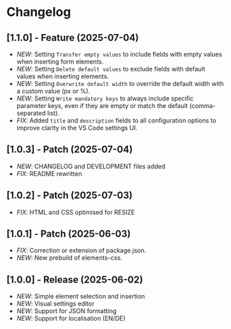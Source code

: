 # Changelog

## [1.1.0] - Feature (2025-07-04)

- _NEW_: Setting `Transfer empty values` to include fields with empty values when inserting form elements.
- _NEW_: Setting `Delete default values` to exclude fields with default values when inserting elements.
- _NEW_: Setting `Overwrite default width` to override the default width with a custom value (px or %).
- _NEW_: Setting `Write mandatory keys` to always include specific parameter keys, even if they are empty or match the default (comma-separated list).
- _FIX_: Added `title` and `description` fields to all configuration options to improve clarity in the VS Code settings UI.

## [1.0.3] - Patch (2025-07-04)

- _NEW_: CHANGELOG and DEVELOPMENT files added
- _FIX_: README rewritten

## [1.0.2] - Patch (2025-07-03)

- _FIX_: HTML and CSS optimised for RESIZE

## [1.0.1] - Patch (2025-06-03)

- _FIX_: Correction or extension of package.json.
- _NEW_: New prebuild of elements-css.

## [1.0.0] - Release (2025-06-02)

- _NEW_: Simple element selection and insertion
- _NEW_: Visual settings editor
- _NEW_: Support for JSON formatting
- _NEW_: Support for localisation (EN/DE)
